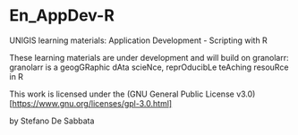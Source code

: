 # En_AppDev-R
UNIGIS learning materials: Application Development - Scripting with R

These learning materials are under development and will build on granolarr: granolarr is a geogGRaphic dAta scieNce, reprOducibLe teAching resouRce in R

This work is licensed under the (GNU General Public License v3.0)[https://www.gnu.org/licenses/gpl-3.0.html]

by Stefano De Sabbata
